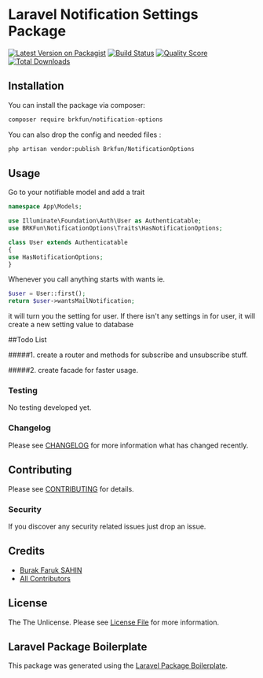 # Laravel Notification Settings Package

[![Latest Version on Packagist](https://img.shields.io/packagist/v/brkfun/notification-options.svg?style=flat-square)](https://packagist.org/packages/brkfun/notification-options)
[![Build Status](https://img.shields.io/travis/brkfun/notification-options/master.svg?style=flat-square)](https://travis-ci.org/brkfun/notification-options)
[![Quality Score](https://img.shields.io/scrutinizer/g/brkfun/notification-options.svg?style=flat-square)](https://scrutinizer-ci.com/g/brkfun/notification-options)
[![Total Downloads](https://img.shields.io/packagist/dt/brkfun/notification-options.svg?style=flat-square)](https://packagist.org/packages/brkfun/notification-options)



## Installation

You can install the package via composer:

```bash
composer require brkfun/notification-options
```

You can also drop the config and needed files :

```bash
php artisan vendor:publish Brkfun/NotificationOptions
```



## Usage

Go to your notifiable model and add a trait

``` php
namespace App\Models;

use Illuminate\Foundation\Auth\User as Authenticatable;
use BRKFun\NotificationOptions\Traits\HasNotificationOptions;

class User extends Authenticatable 
{
use HasNotificationOptions;
}
```

Whenever you call anything starts with wants ie.

``` php
$user = User::first();
return $user->wantsMailNotification;
```

it will turn you the setting for user.
If there isn't any settings in for user,
it will create a new setting value to database

##Todo List

#####1. create a router and methods for subscribe and unsubscribe stuff. 

#####2. create facade for faster usage. 

### Testing

No testing developed yet.

### Changelog

Please see [CHANGELOG](CHANGELOG.md) for more information what has changed recently.

## Contributing

Please see [CONTRIBUTING](CONTRIBUTING.md) for details.

### Security

If you discover any security related issues just drop an issue.

## Credits

- [Burak Faruk SAHIN](https://github.com/brkfun)
- [All Contributors](../../contributors)

## License

The The Unlicense. Please see [License File](LICENSE.md) for more information.

## Laravel Package Boilerplate

This package was generated using the [Laravel Package Boilerplate](https://laravelpackageboilerplate.com).
